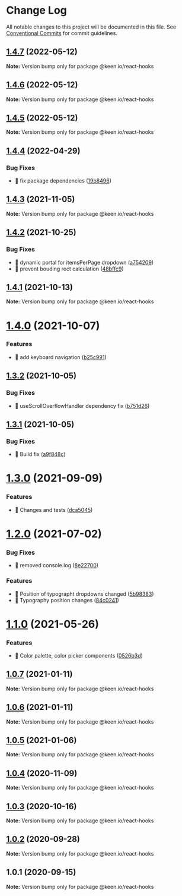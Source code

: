 # Change Log

All notable changes to this project will be documented in this file.
See [Conventional Commits](https://conventionalcommits.org) for commit guidelines.

## [1.4.7](https://github.com/keen/keen/compare/@keen.io/react-hooks@1.4.6...@keen.io/react-hooks@1.4.7) (2022-05-12)

**Note:** Version bump only for package @keen.io/react-hooks





## [1.4.6](https://github.com/keen/keen/compare/@keen.io/react-hooks@1.4.5...@keen.io/react-hooks@1.4.6) (2022-05-12)

**Note:** Version bump only for package @keen.io/react-hooks





## [1.4.5](https://github.com/keen/keen/compare/@keen.io/react-hooks@1.4.4...@keen.io/react-hooks@1.4.5) (2022-05-12)

**Note:** Version bump only for package @keen.io/react-hooks





## [1.4.4](https://github.com/keen/keen/compare/@keen.io/react-hooks@1.4.3...@keen.io/react-hooks@1.4.4) (2022-04-29)


### Bug Fixes

* 🐛 fix package dependencies ([19b8496](https://github.com/keen/keen/commit/19b849668f15d1e70272be64461dc1023bed3fa4))





## [1.4.3](https://github.com/keen/keen/compare/@keen.io/react-hooks@1.4.2...@keen.io/react-hooks@1.4.3) (2021-11-05)

**Note:** Version bump only for package @keen.io/react-hooks





## [1.4.2](https://github.com/keen/keen/compare/@keen.io/react-hooks@1.4.1...@keen.io/react-hooks@1.4.2) (2021-10-25)


### Bug Fixes

* 🐛 dynamic portal for itemsPerPage dropdown ([a754209](https://github.com/keen/keen/commit/a75420978d8c8474ea452f8765e938f7a671dd92))
* 🐛 prevent bouding rect calculation ([48bffc9](https://github.com/keen/keen/commit/48bffc92a43bed63d2bf8a1eedda73a2a984cac5))





## [1.4.1](https://github.com/keen/keen/compare/@keen.io/react-hooks@1.4.0...@keen.io/react-hooks@1.4.1) (2021-10-13)

**Note:** Version bump only for package @keen.io/react-hooks





# [1.4.0](https://github.com/keen/keen/compare/@keen.io/react-hooks@1.3.2...@keen.io/react-hooks@1.4.0) (2021-10-07)


### Features

* 🎸 add keyboard navigation ([b25c991](https://github.com/keen/keen/commit/b25c991c5f11d2ee0b9219623a4e8ada78d402bc))





## [1.3.2](https://github.com/keen/keen/compare/@keen.io/react-hooks@1.3.1...@keen.io/react-hooks@1.3.2) (2021-10-05)


### Bug Fixes

* 🐛 useScrollOverflowHandler dependency fix ([b751d26](https://github.com/keen/keen/commit/b751d26f74c6714a024449320a16e744659310d0))





## [1.3.1](https://github.com/keen/keen/compare/@keen.io/react-hooks@1.3.0...@keen.io/react-hooks@1.3.1) (2021-10-05)


### Bug Fixes

* 🐛 Build fix ([a9f848c](https://github.com/keen/keen/commit/a9f848ccf058e8bc4bdbe48d61e47f429076e036))





# [1.3.0](https://github.com/keen/keen/compare/@keen.io/react-hooks@1.2.0...@keen.io/react-hooks@1.3.0) (2021-09-09)


### Features

* 🎸 Changes and tests ([dca5045](https://github.com/keen/keen/commit/dca5045efbe4c1b638f0033752317eb90738956a))





# [1.2.0](https://github.com/keen/keen/compare/@keen.io/react-hooks@1.1.0...@keen.io/react-hooks@1.2.0) (2021-07-02)


### Bug Fixes

* 🐛 removed console.log ([8e22700](https://github.com/keen/keen/commit/8e227006e191e6cb7e03571cec0073a3f6a913aa))


### Features

* 🎸 Position of typographt dropdowns changed ([5b98383](https://github.com/keen/keen/commit/5b98383b24574b0301c777f29e7d1cec03e57024))
* 🎸 Typography position changes ([84c0241](https://github.com/keen/keen/commit/84c024121c87044d982244ee0b9593352376cf0e))





# [1.1.0](https://github.com/keen/keen/compare/@keen.io/react-hooks@1.0.7...@keen.io/react-hooks@1.1.0) (2021-05-26)


### Features

* 🎸 Color palette, color picker components ([0526b3d](https://github.com/keen/keen/commit/0526b3d89fcdaf1d1f025cc3b3ef5b87a0d70f51))





## [1.0.7](https://github.com/keen/keen/compare/@keen.io/react-hooks@1.0.6...@keen.io/react-hooks@1.0.7) (2021-01-11)

**Note:** Version bump only for package @keen.io/react-hooks





## [1.0.6](https://github.com/keen/keen/compare/@keen.io/react-hooks@1.0.5...@keen.io/react-hooks@1.0.6) (2021-01-11)

**Note:** Version bump only for package @keen.io/react-hooks





## [1.0.5](https://github.com/keen/keen/compare/@keen.io/react-hooks@1.0.4...@keen.io/react-hooks@1.0.5) (2021-01-06)

**Note:** Version bump only for package @keen.io/react-hooks





## [1.0.4](https://github.com/keen/keen/compare/@keen.io/react-hooks@1.0.3...@keen.io/react-hooks@1.0.4) (2020-11-09)

**Note:** Version bump only for package @keen.io/react-hooks





## [1.0.3](https://github.com/keen/keen/compare/@keen.io/react-hooks@1.0.2...@keen.io/react-hooks@1.0.3) (2020-10-16)

**Note:** Version bump only for package @keen.io/react-hooks





## [1.0.2](https://github.com/keen/keen/compare/@keen.io/react-hooks@1.0.1...@keen.io/react-hooks@1.0.2) (2020-09-28)

**Note:** Version bump only for package @keen.io/react-hooks





## 1.0.1 (2020-09-15)

**Note:** Version bump only for package @keen.io/react-hooks
